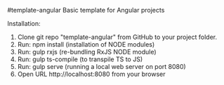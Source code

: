 #template-angular
Basic template for Angular projects

Installation:

1. Clone git repo "template-angular" from GitHub to your project folder.
2. Run: npm install (installation of NODE modules)
3. Run: gulp rxjs (re-bundling RxJS NODE module)
4. Run: gulp ts-compile (to transpile TS to JS)
5. Run: gulp serve (running a local web server on port 8080)
6. Open URL http://localhost:8080 from your browser
